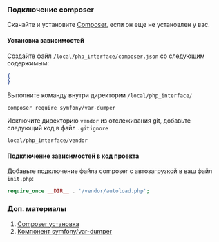 ### Подключение composer
Скачайте и установите [Composer](https://getcomposer.org/download/), если он еще не установлен у вас.

#### Установка зависимостей
Создайте файл `/local/php_interface/composer.json` со следующим содержимым:
```json
{
}
```

Выполните команду внутри директории `/local/php_interface/`
```shell script
composer require symfony/var-dumper
```

Исключите директорию `vendor` из отслеживания git, добавьте следующий код в файл `.gitignore`
```text
local/php_interface/vendor
```

#### Подключение зависимостей в код проекта
Добавьте подключение файла composer с автозагрузкой в ваш файл `init.php`:

```php
require_once __DIR__ . '/vendor/autoload.php';
```

### Доп. материалы
1. [Composer установка](https://getcomposer.org/download/)
2. [Компонент symfony/var-dumper](https://github.com/symfony/var-dumper)


